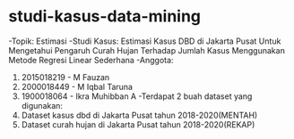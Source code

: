 # studi-kasus-data-mining
-Topik: Estimasi
-Studi Kasus: Estimasi Kasus DBD di Jakarta Pusat Untuk Mengetahui Pengaruh Curah Hujan Terhadap Jumlah Kasus Menggunakan Metode Regresi Linear Sederhana
-Anggota:
1. 2015018219 - M Fauzan
2. 2000018449 - M Iqbal Taruna
3. 1900018064 - Ikra Muhibban A
-Terdapat 2 buah dataset yang digunakan:
1. Dataset kasus dbd di Jakarta Pusat tahun 2018-2020(MENTAH)
2. Dataset curah hujan di Jakarta Pusat tahun 2018-2020(REKAP)

